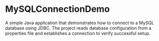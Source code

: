 # MySQLConnectionDemo
A simple Java application that demonstrates how to connect to a MySQL database using JDBC. The project reads database configuration from a properties file and establishes a connection to verify successful setup.
